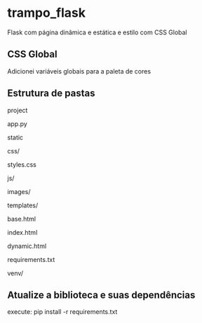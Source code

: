 # trampo_flask 
Flask com página dinâmica e estática e estilo com CSS Global

## CSS Global
Adicionei variáveis globais para a paleta de cores

## Estrutura de pastas
project 

app.py

static

css/

 styles.css

 js/

 images/

templates/

 base.html

 index.html

 dynamic.html

requirements.txt

venv/

## Atualize a biblioteca e suas dependências
execute: pip install -r requirements.txt

